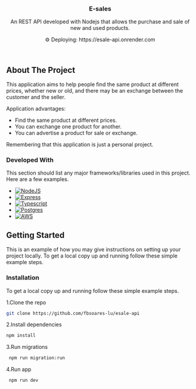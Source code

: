 <br />
<div align="center">
  <!-- <a href="https://github.com/othneildrew/Best-README-Template">
    <img src="images/logo.png" alt="Logo" width="80" height="80">
  </a> -->

  <h3 align="center">E-sales</h3>

  <p align="center">
    An REST API developed with Nodejs that allows the purchase and sale of new and used products.
  </p>
  <p align="center">
    ⚙️ Deploying: https://esale-api.onrender.com
  </p>
  </br>
</div> 

## About The Project

This application aims to help people find the same product at different prices, whether new or old, and there may be an exchange between the customer and the seller.

Application advantages:
* Find the same product at different prices.
* You can exchange one product for another.
* You can advertise a product for sale or exchange.

Remembering that this application is just a personal project.

### Developed With

This section should list any major frameworks/libraries used in this project. Here are a few examples.

* [![NodeJS][NodeJS]][node-url]
* [![Express][Express]][express-url]
* [![Typescript][Typescript]][typescript-url]
* [![Postgres][Postgres]][Postgres-url]
* [![AWS][AWS]][AWS-url]


## Getting Started

This is an example of how you may give instructions on setting up your project locally.
To get a local copy up and running follow these simple example steps.

### Installation

To get a local copy up and running follow these simple example steps.

1.Clone the repo
   ```sh
   git clone https://github.com/fbsoares-lu/esale-api
   ```
2.Install dependencies
   ```sh
   npm install
   ```
3.Run migrations
   ```sh
    npm run migration:run
   ```
4.Run app
   ```sh
    npm run dev
   ```
  
[NodeJS]: https://img.shields.io/badge/Node.js-43853D?style=for-the-badge&logo=node.js&logoColor=white
[node-url]: https://nodejs.org
[Typescript]: https://img.shields.io/badge/TypeScript-007ACC?style=for-the-badge&logo=typescript&logoColor=white
[typescript-url]: https://www.typescriptlang.org
[Express]: https://img.shields.io/badge/Express.js-404D59?style=for-the-badge
[express-url]:https://expressjs.com/pt-br
[AWS]: https://img.shields.io/badge/Amazon_AWS-232F3E?style=for-the-badge&logo=amazon-aws&logoColor=white
[AWS-url]: https://aws.amazon.com
[Postgres]: https://img.shields.io/badge/PostgreSQL-316192?style=for-the-badge&logo=postgresql&logoColor=white
[Postgres-url]: https://www.postgresql.org/
